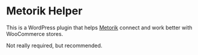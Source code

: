 # Metorik Helper

This is a WordPress plugin that helps [Metorik](https://app.metorik.com) connect and work better with WooCommerce stores.

Not really required, but recommended.